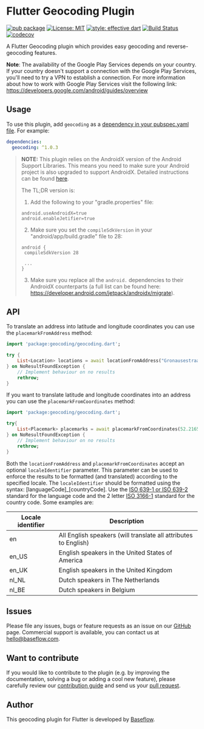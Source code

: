 # Flutter Geocoding Plugin  

[![pub package](https://img.shields.io/pub/v/geocoding.svg)](https://pub.dartlang.org/packages/geocoding)
[![License: MIT](https://img.shields.io/badge/license-MIT-blue.svg)](https://opensource.org/licenses/MIT)
[![style: effective dart](https://img.shields.io/badge/style-effective_dart-40c4ff.svg)](https://github.com/tenhobi/effective_dart)
[![Build Status](https://app.bitrise.io/app/9b65bb23ab8807cf/status.svg?token=j1lrARLTbIIC6YpmiFPHCg)](https://app.bitrise.io/app/9b65bb23ab8807cf)
[![codecov](https://codecov.io/gh/Baseflow/flutter-geocoding/branch/master/graph/badge.svg)](https://codecov.io/gh/Baseflow/flutter-geocoding)

A Flutter Geocoding plugin which provides easy geocoding and reverse-geocoding features.

**Note**: The availability of the Google Play Services depends on your country. If your country doesn't support a connection with the Google Play Services, you'll need to try a VPN to establish a connection. For more information about how to work with Google Play Services visit the following link: https://developers.google.com/android/guides/overview 

## Usage

To use this plugin, add `geocoding` as a [dependency in your pubspec.yaml file](https://flutter.io/platform-plugins/). For example:

```yaml
dependencies:
  geocoding: ^1.0.3
```

> **NOTE:** This plugin relies on the AndroidX version of the Android Support Libraries. This means you need to make sure your Android project is also upgraded to support AndroidX. Detailed instructions can be found [here](https://flutter.dev/docs/development/packages-and-plugins/androidx-compatibility). 
>
>The TL;DR version is:
>
>1. Add the following to your "gradle.properties" file:
>
>```
>android.useAndroidX=true
>android.enableJetifier=true
>```
>2. Make sure you set the `compileSdkVersion` in your "android/app/build.gradle" file to 28:
>
>```
>android {
>  compileSdkVersion 28
>
>  ...
>}
>```
>3. Make sure you replace all the `android.` dependencies to their AndroidX counterparts (a full list can be found here: https://developer.android.com/jetpack/androidx/migrate).

## API

To translate an address into latitude and longitude coordinates you can use the `placemarkFromAddress` method:

``` dart
import 'package:geocoding/geocoding.dart';

try {
    List<Location> locations = await locationFromAddress("Gronausestraat 710, Enschede");
} on NoResultFoundException {
    // Implement behaviour on no results
    rethrow;
}
```

If you want to translate latitude and longitude coordinates into an address you can use the `placemarkFromCoordinates` method:

``` dart
import 'package:geocoding/geocoding.dart';

try{
    List<Placemark> placemarks = await placemarkFromCoordinates(52.2165157, 6.9437819);
} on NoResultFoundException {
    // Implement behaviour on no results
    rethrow;
}
```

Both the `locationFromAddress` and `placemarkFromCoordinates` accept an optional `localeIdentifier` parameter. This parameter can be used to enforce the results to be formatted (and translated) according to the specified locale. The `localeIdentifier` should be formatted using the syntax: [languageCode]_[countryCode]. Use the [ISO 639-1 or ISO 639-2](http://www.loc.gov/standards/iso639-2/php/English_list.php) standard for the language code and the 2 letter [ISO 3166-1](https://en.wikipedia.org/wiki/ISO_3166-1) standard for the country code. Some examples are:

Locale identifier | Description
----------------- | -----------
en | All English speakers (will translate all attributes to English)
en_US | English speakers in the United States of America
en_UK | English speakers in the United Kingdom
nl_NL | Dutch speakers in The Netherlands
nl_BE | Dutch speakers in Belgium

## Issues

Please file any issues, bugs or feature requests as an issue on our [GitHub](https://github.com/Baseflow/flutter-geocoding/issues) page. Commercial support is available, you can contact us at <hello@baseflow.com>.

## Want to contribute

If you would like to contribute to the plugin (e.g. by improving the documentation, solving a bug or adding a cool new feature), please carefully review our [contribution guide](CONTRIBUTING.md) and send us your [pull request](https://github.com/Baseflow/flutter-geocoding/pulls).

## Author

This geocoding plugin for Flutter is developed by [Baseflow](https://baseflow.com).
